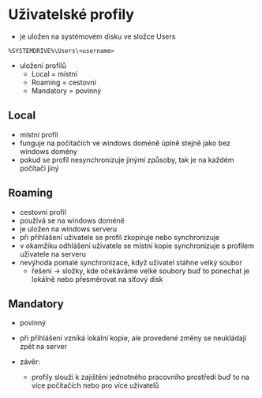 # Uživatelské profily
- je uložen na systémovém disku ve složce Users
```
%SYSTEMDRIVE%\Users\<username>
```
- uložení profilů
	- Local = místní
	- Roaming = cestovní 
	- Mandatory = povinný
## Local
- místní profil
- funguje na počítačích ve windows doméně úplně stejně jako bez windows domény
- pokud se profil nesynchronizuje jinými způsoby, tak je na každém počítači jiný
## Roaming
- cestovní profil
- používá se na windows doméně
- je uložen na windows serveru
- při přihlášení uživatele se profil zkopíruje nebo synchronizuje 
- v okamžiku odhlášení uživatele se místní kopie synchronizuje s profilem uživatele na serveru
- nevýhoda pomalé synchronizace, když uživatel stáhne velký soubor
	- řešení -> složky, kde očekáváme velké soubory buď to ponechat je lokálně nebo přesměrovat na síťový disk
## Mandatory
- povinný

- při přihlášení vzniká lokální kopie, ale provedené změny se neukládají zpět na server

- závěr: 
	- profily slouží k zajištění jednotného pracovního prostředí buď to na více počítačích nebo pro více uživatelů